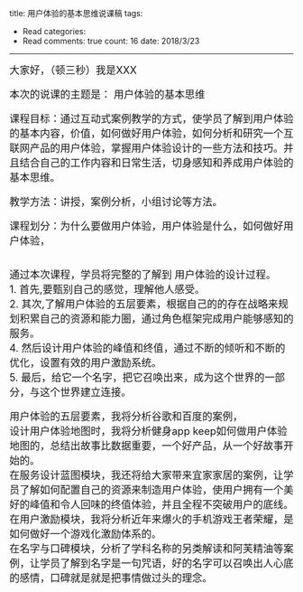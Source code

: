 
title: 用户体验的基本思维说课稿
tags: 
  - Read
categories: 
  - Read
comments: true
count: 16
date: 2018/3/23
---
  <div yne-bulb-block="paragraph" style="white-space: pre-wrap;"><span style="font-size:18px;">大家好，（顿三秒）我是XXX</span></div><div yne-bulb-block="paragraph" style="white-space: pre-wrap;"><br></div><div yne-bulb-block="paragraph" style="white-space: pre-wrap;"><span style="font-size:18px;">本次的说课的主题是：&nbsp;用户体验的基本思维</span></div><div yne-bulb-block="paragraph" style="white-space: pre-wrap;"><br></div><div yne-bulb-block="paragraph" style="white-space: pre-wrap;"><span style="font-size:18px;">课程目标：通过互动式案例教学的方式，使学员了解到用户体验的基本内容，价值，如何做好用户体验，如何分析和研究一个互联网产品的用户体验，掌握用户体验设计的一些方法和技巧。并且结合自己的工作内容和日常生活，切身感知和养成用户体验的基本思维。</span></div><div yne-bulb-block="paragraph" style="white-space: pre-wrap;"><br></div><div yne-bulb-block="paragraph" style="white-space: pre-wrap;"><span style="font-size:18px;">教学方法：讲授，案例分析，小组讨论等方法。</span></div><div yne-bulb-block="paragraph" style="white-space: pre-wrap;">&nbsp;</div><div yne-bulb-block="paragraph" style="white-space: pre-wrap;"><span style="font-size:18px;">课程划分：为什么要做用户体验，用户体验是什么，如何做好用户体验，</span></div><div yne-bulb-block="paragraph" style="white-space: pre-wrap;"><br></div><div yne-bulb-block="paragraph" style="white-space: pre-wrap;"><br></div><div yne-bulb-block="paragraph" style="white-space: pre-wrap;"><span style="font-size:18px;">通过本次课程，学员将完整的了解到&nbsp;用户体验的设计过程。</span></div><div yne-bulb-block="paragraph" style="white-space: pre-wrap;"><span style="font-size:18px;">1.&nbsp;首先,要甄别自己的感觉，理解他人感受。</span></div><div yne-bulb-block="paragraph" style="white-space: pre-wrap;"><span style="font-size:18px;">2.&nbsp;其次,了解用户体验的五层要素，根据自己的的存在战略来规划积累自己的资源和能力圈，通过角色框架完成用户能够感知的服务。</span></div><div yne-bulb-block="paragraph" style="white-space: pre-wrap;"><span style="font-size:18px;">4.&nbsp;然后设计用户体验的峰值和终值，通过不断的倾听和不断的优化，设置有效的用户激励系统。</span></div><div yne-bulb-block="paragraph" style="white-space: pre-wrap;"><span style="font-size:18px;">5.&nbsp;最后，给它一个名字，把它召唤出来，成为这个世界的一部分，与这个世界建立连接。</span></div><div yne-bulb-block="paragraph" style="white-space: pre-wrap;"><br></div><div yne-bulb-block="paragraph" style="white-space: pre-wrap;"><span style="font-size:18px;">用户体验的五层要素，我将分析谷歌和百度的案例，</span></div><div yne-bulb-block="paragraph" style="white-space: pre-wrap;"><span style="font-size:18px;">设计用户体验地图时，我将分析健身app&nbsp;keep如何做用户体验地图的，总结出故事比数据重要，一个好产品，从一个好故事开始的。</span></div><div yne-bulb-block="paragraph" style="white-space: pre-wrap;"><span style="font-size:18px;">在服务设计蓝图模块，我还将给大家带来宜家家居的案例，让学员了解如何配置自己的资源来制造用户体验，使用户拥有一个美好的峰值和令人回味的终值体验，并且全程不突破用户的底线。</span></div><div yne-bulb-block="paragraph" style="white-space: pre-wrap;"><span style="font-size:18px;">在用户激励模块，我将分析近年来爆火的手机游戏王者荣耀，是如何做好一个游戏化激励体系的。</span></div><div yne-bulb-block="paragraph" style="white-space: pre-wrap;"><span style="font-size:18px;">在名字与口碑模块，分析了学科名称的另类解读和阿芙精油等案例，让学员了解到名字是一句咒语，好的名字可以召唤出人心底的感情，口碑就是就是把事情做过头的理念。&nbsp;&nbsp;&nbsp;&nbsp;&nbsp;&nbsp;&nbsp;&nbsp;&nbsp;&nbsp;&nbsp;</span></div><div yne-bulb-block="paragraph" style="white-space: pre-wrap;"><br></div><div yne-bulb-block="paragraph" style="white-space: pre-wrap;"><br></div>